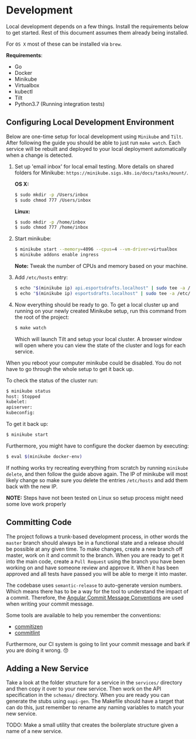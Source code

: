 # Development
Local development depends on a few things. Install the requirements below to
get started. Rest of this document assumes them already being installed.

For `OS X` most of these can be installed via `brew`.

**Requirements**:
* Go
* Docker
* Minikube
* Virtualbox
* kubectl
* Tilt
* Python3.7 (Running integration tests)

## Configuring Local Development Environment
Below are one-time setup for local development using `Minikube` and `Tilt`.
After following the guide you should be able to just run `make watch`. Each
service will be rebuilt and deployed to your local deployment automatically
when a change is detected.

1. Set up 'email inbox' for local email testing. More details on shared
   folders for Minikube: `https://minikube.sigs.k8s.io/docs/tasks/mount/`.

   **OS X:**
   ```bash
   $ sudo mkdir -p /Users/inbox
   $ sudo chmod 777 /Users/inbox
   ```

   **Linux:**
   ```bash
   $ sudo mkdir -p /home/inbox
   $ sudo chmod 777 /home/inbox
   ```

2. Start minikube:
   ```bash
   $ minikube start --memory=4096 --cpus=4 --vm-driver=virtualbox
   $ minikube addons enable ingress
   ```
   **Note:** Tweak the number of CPUs and memory based on your machine.

3. Add `/etc/hosts` entry:
   ```bash
   $ echo "$(minikube ip) api.esportsdrafts.localhost" | sudo tee -a /etc/hosts
   $ echo "$(minikube ip) esportsdrafts.localhost" | sudo tee -a /etc/hosts
   ```

4. Now everything should be ready to go. To get a local cluster up and running
   on your newly created Minikube setup, run this command from the root of the
   project:
   ```bash
   $ make watch
   ```

   Which will launch Tilt and setup your local cluster. A browser window will
   open where you can view the state of the cluster and logs for each service.

When you reboot your computer minikube could be disabled. You do not have to
go through the whole setup to get it back up.

To check the status of the cluster run:
```bash
$ minikube status
host: Stopped
kubelet:
apiserver:
kubeconfig:
```

To get it back up:
```bash
$ minikube start
```

Furthermore, you might have to configure the docker daemon by executing:
```bash
$ eval $(minikube docker-env)
```

If nothing works try recreating everything from scratch by running
`minikube delete`, and then follow the guide above again. The IP of minikube
will most likely change so make sure you delete the entries `/etc/hosts` and
add them back with the new IP.

**NOTE:** Steps have not been tested on Linux so setup process might need some
love work properly

## Committing Code
The project follows a trunk-based development process, in other words the
`master` branch should always be in a functional state and a release should
be possible at any given time. To make changes, create a new branch off master,
work on it and commit to the branch. When you are ready to get it into the main
code, create a `Pull Request` using the branch you have been working on and
have someone review and approve it. When it has been approved and all tests
have passed you will be able to merge it into master.

The codebase uses `semantic-release` to auto-generate version numbers. Which
means there has to be a way for the tool to understand the impact of a commit.
Therefore, the [Angular Commit Message Conventions](https://github.com/angular/angular.js/blob/master/DEVELOPERS.md#-git-commit-guidelines) are used when writing your commit message.

Some tools are available to help you remember the conventions:
* [commitizen](https://github.com/commitizen/cz-cli)
* [commitlint](https://github.com/conventional-changelog/commitlint)

Furthermore, our CI system is going to lint your commit message and bark if you
are doing it wrong. :kissing_closed_eyes:

## Adding a New Service
Take a look at the folder structure for a service in the `services/` directory
and then copy it over to your new service. Then work on the API specification in
the `schemas/` directory. When you are ready you can generate the stubs using
`oapi-gen`. The Makefile should have a target that can do this, just remember to
rename any naming variables to match your new service.

TODO: Make a small utility that creates the boilerplate structure given a name
of a new service.
